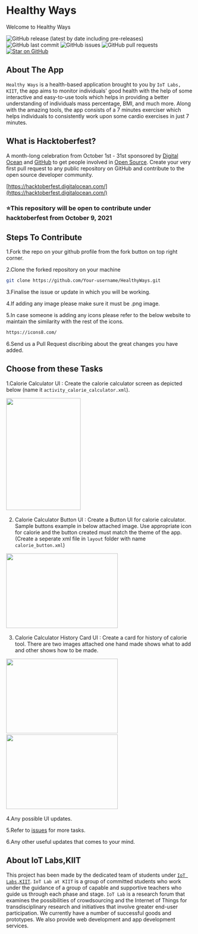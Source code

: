  <a name="title"></a>
# Healthy Ways 

Welcome to Healthy Ways

![GitHub release (latest by date including pre-releases)](https://img.shields.io/github/v/release/iot-lab-kiit/HeathyWays?include_prereleases)
![GitHub last commit](https://img.shields.io/github/last-commit/iot-lab-kiit/HeathyWays)
![GitHub issues](https://img.shields.io/github/issues-raw/iot-lab-kiit/HeathyWays)
![GitHub pull requests](https://img.shields.io/github/issues-pr/iot-lab-kiit/HeathyWays)
[![Star on GitHub](https://img.shields.io/github/stars/iot-lab-kiit/HeathyWays.svg?style=social)](https://github.com/all-contributors/all-contributors/stargazers)

<a name="about"></a>
## About The App
`Healthy Ways` is a health-based application brought to you by `IoT Labs, KIIT`, the app aims to monitor individuals' good health with the help of some interactive and easy-to-use tools which helps in providing a better understanding of individuals mass percentage, BMI, and much more. Along with the amazing tools, the app consists of a 7 minutes exerciser which helps individuals to consistently work upon some cardio exercises in just 7 minutes.

## What is Hacktoberfest?
A month-long celebration from October 1st - 31st sponsored by [Digital Ocean](https://hacktoberfest.digitalocean.com/) and [GitHub](https://github.com/blog/2433-celebrate-open-source-this-october-with-hacktoberfest) to get people involved in [Open Source](https://github.com/open-source). Create your very first pull request to any public repository on GitHub and contribute to the open source developer community.

[https://hacktoberfest.digitalocean.com/](https://hacktoberfest.digitalocean.com/)

### ⭐This repository will be open to contribute under hacktoberfest from October 9, 2021

<a name="contribute"></a>
## Steps To Contribute

1.Fork the repo on your github profile from the fork button on top right corner.

2.Clone the forked repository on your machine
```bash
git clone https://github.com/Your-username/HealthyWays.git
```
3.Finalise the issue or update in which you will be working.

4.If adding any image please make sure it must be .png image.

5.In case someone is adding any icons please refer to the below website to maintain the similarity with the rest of the icons. 
```bash
https://icons8.com/
```
6.Send us a Pull Request discribing about the great changes you have added.

<a name="tasks"></a>
## Choose from these Tasks

1.Calorie Calculator UI :  Create the calorie calculator screen as depicted below (name it `activity_calorie_calculator.xml`).   

<img src="https://github.com/iot-lab-kiit/HeathyWays/blob/master/image_assest/2.jpg" width="200" height="300"/>&emsp; &emsp; &emsp;

2. Calorie Calculator Button UI : Create a Button UI for calorie calculator. Sample buttons example in below attached image. Use appropriate icon for calorie and the button created must match the theme of the app. (Create a seperate xml file in `layout` folder with name `calorie_button.xml`)

<img src="https://github.com/iot-lab-kiit/HeathyWays/blob/master/image_assest/1.jpg" width="300" height="200"/>&emsp; &emsp; &emsp;

3. Calorie Calculator History Card UI : Create a card for history of calorie tool. There are two images attached one hand made shows what to add and other shows how to be made.

<img src="https://github.com/iot-lab-kiit/HeathyWays/blob/master/image_assest/3.jpg" width="300" height="200"/>&emsp; &emsp; &emsp;<img src="https://github.com/iot-lab-kiit/HeathyWays/blob/master/image_assest/4.jpg" width="300" height="200"/>&emsp; &emsp; &emsp;

4.Any possible UI updates.

5.Refer to [issues](https://github.com/iot-lab-kiit/Android-Components-Library/issues=100x100) for more tasks.

6.Any other useful updates that comes to your mind.

<a name="about_developers"></a>
## About IoT Labs,KIIT
This project has been made by the dedicated team of students under [`IoT Labs,KIIT`](https://iotkiit.in/).
`IoT Lab at KIIT` is a group of committed students who work under the guidance of a group of capable and supportive teachers who guide us through each phase and stage. 
`IoT Lab` is a research forum that examines the possibilities of crowdsourcing and the Internet of Things for transdisciplinary research and initiatives that involve 
greater end-user participation. We currently have a number of successful goods and prototypes. We also provide web development and app development services.











